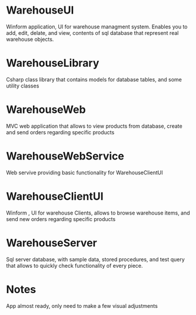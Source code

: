 # WarehouseUI

Winform application, UI for warehouse managment system. Enables you to add, edit, delate, and view, contents of sql database that represent real warehouse objects.

# WarehouseLibrary

Csharp class library that contains models for database tables, and some utility classes

# WarehouseWeb

MVC web application that allows to view products from database, create and send orders regarding specific products

# WarehouseWebService

Web servive providing basic functionality for WarehouseClientUI

# WarehouseClientUI

Winform , UI for warehouse Clients, allows to browse warehouse items, and send new orders regarding specific products

# WarehouseServer

Sql server database, with sample data, stored procedures, and test query that allows to quickly check functionality of every piece.

# Notes

App almost ready, only need to make a few visual adjustments
